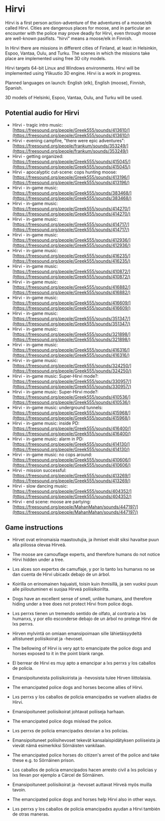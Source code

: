 # Hirvi
Hirvi is a first person action-adventure of the adventures of
a moose/elk called Hirvi. Cities are dangerous places for moose, and
in particular an encounter with the police may prove deadly for Hirvi,
even through moose are well-known pasifists.
"hirvi" means a moose/elk in Finnish.

In Hirvi there are missions in different cities of Finland,
at least in Helsinkin, Espoo, Vantaa, Oulu, and Turku.
The scenes in which the missions take place are implemented
using free 3D city models.

Hirvi targets 64-bit Linux and Windows environments.
Hirvi will be implemented using Ylikuutio 3D engine.
Hirvi is a work in progress.

Planned languages on launch: English (elk), English (moose), Finnish, Spanish.

3D models of Helsinki, Espoo, Vantaa, Oulu, and Turku will be used.

## Potential audio for Hirvi
* Hirvi - tragic intro music: [https://freesound.org/people/Greek555/sounds/413610/](https://freesound.org/people/Greek555/sounds/413610/)
* Hirvi - evening campfire, "there were epic adventures": [https://freesound.org/people/frankum/sounds/353249/](https://freesound.org/people/frankum/sounds/353249/)
* Hirvi - getting organized: [https://freesound.org/people/Greek555/sounds/415045/](https://freesound.org/people/Greek555/sounds/415045/)
* Hirvi - apocalyptic cut-scene: cops hunting moose: [https://freesound.org/people/Greek555/sounds/413196/](https://freesound.org/people/Greek555/sounds/413196/)
* Hirvi - in-game music: [https://freesound.org/people/Greek555/sounds/383468/](https://freesound.org/people/Greek555/sounds/383468/)
* Hirvi - in-game music: [https://freesound.org/people/Greek555/sounds/414270/](https://freesound.org/people/Greek555/sounds/414270/)
* Hirvi - in-game music: [https://freesound.org/people/Greek555/sounds/414717/](https://freesound.org/people/Greek555/sounds/414717/)
* Hirvi - in-game music: [https://freesound.org/people/Greek555/sounds/412936/](https://freesound.org/people/Greek555/sounds/412936/)
* Hirvi - in-game music: [https://freesound.org/people/Greek555/sounds/416235/](https://freesound.org/people/Greek555/sounds/416235/)
* Hirvi - in-game music: [https://freesound.org/people/Greek555/sounds/410872/](https://freesound.org/people/Greek555/sounds/410872/)
* Hirvi - in-game music: [https://freesound.org/people/Greek555/sounds/416882/](https://freesound.org/people/Greek555/sounds/416882/)
* Hirvi - in-game music: [https://freesound.org/people/Greek555/sounds/416609/](https://freesound.org/people/Greek555/sounds/416609/)
* Hirvi - in-game music: [https://freesound.org/people/Greek555/sounds/351347/](https://freesound.org/people/Greek555/sounds/351347/)
* Hirvi - in-game music: [https://freesound.org/people/Greek555/sounds/321898/](https://freesound.org/people/Greek555/sounds/321898/)
* Hirvi - in-game music: [https://freesound.org/people/Greek555/sounds/416316/](https://freesound.org/people/Greek555/sounds/416316/)
* Hirvi - in-game music: [https://freesound.org/people/Greek555/sounds/324250/](https://freesound.org/people/Greek555/sounds/324250/)
* Hirvi - in-game music: Super-Hirvi mode?: [https://freesound.org/people/Greek555/sounds/330957/](https://freesound.org/people/Greek555/sounds/330957/)
* Hirvi - in-game music: Super-Hirvi mode?: [https://freesound.org/people/Greek555/sounds/410536/](https://freesound.org/people/Greek555/sounds/410536/)
* Hirvi - in-game music: underground tunnels: [https://freesound.org/people/Greek555/sounds/415968/](https://freesound.org/people/Greek555/sounds/415968/)
* Hirvi - in-game music: inside PD: [https://freesound.org/people/Greek555/sounds/416400/](https://freesound.org/people/Greek555/sounds/416400/)
* Hirvi - in-game music: alarm in PD: [https://freesound.org/people/Greek555/sounds/414130/](https://freesound.org/people/Greek555/sounds/414130/)
* Hirvi - in-game music: no cops around: [https://freesound.org/people/Greek555/sounds/410606/](https://freesound.org/people/Greek555/sounds/410606/)
* Hirvi - mission successful: [https://freesound.org/people/Greek555/sounds/413269/](https://freesound.org/people/Greek555/sounds/413269/)
* Hirvi - slow dancing music: [https://freesound.org/people/Greek555/sounds/404352/](https://freesound.org/people/Greek555/sounds/404352/)
* Hirvi - end scene: moose are partying: [https://freesound.org/people/MahanMahan/sounds/447197/](https://freesound.org/people/MahanMahan/sounds/447197/)

## Game instructions
* Hirvet ovat erinomaisia maastoutujia, ja ihmiset eivät siksi havaitse puun alla piilossa olevaa Hirveä.
* The moose are camouflage experts, and therefore humans do not notice Hirvi hidden under a tree.
* Lxs alces son expertxs de camuflaje, y por lo tanto lxs humanxs no se dan cuenta de Hirvi ubicadx debajo de un árbol.

* Koirilla on erinomainen hajuaisti, toisin kuin ihmisillä, ja sen vuoksi puun alle piiloutuminen ei suojaa Hirveä poliisikoirilta.
* Dogs have an excellent sense of smell, unlike humans, and therefore hiding under a tree does not protect Hirvi from police dogs.
* Lxs perrxs tienen un tremendo sentido de olfato, al contrario a lxs humanxs, y por ello esconderse debajo de un árbol no protege Hirvi de lxs perrxs.

* Hirven mylvintä on omiaan emansipoimaan sille lähietäisyydeltä altistuneet poliisikoirat ja -hevoset.
* The bellowing of Hirvi is very apt to emancipate the police dogs and horses exposed to it in the point blank range.
* El berrear de Hirvi es muy apto a emancipar a lxs perrxs y los caballos de policía.

* Emansipoituneista poliisikoirista ja -hevosista tulee Hirven liittolaisia.
* The emancipated police dogs and horses become allies of Hirvi.
* Lxs perrxs y los caballos de policia emancipadxs se vuelven aliadxs de Hirvi.

* Emansipoituneet poliisikoirat johtavat poliiseja harhaan.
* The emancipated police dogs mislead the police.
* Lxs perrxs de policia emancipadxs desvian a lxs policias.

* Emansipoituneet poliisihevoset tekevät kansalaispidätyksen poliiseista ja vievät nämä esimerkiksi Sörnäisten vankilaan.
* The emancipated police horses do citizen's arrest of the police and take these e.g. to Sörnäinen prison.
* Los caballos de policia emancipados hacen arresto civil a lxs policias y lxs llevan por ejemplo a Cárcel de Sörnäinen.

* Emansipoituneet poliisikoirat ja -hevoset auttavat Hirveä myös muilla tavoin.
* The emancipated police dogs and horses help Hirvi also in other ways.
* Lxs perrxs y los caballos de policia emancipadxs ayudan a Hirvi también de otras maneras.
